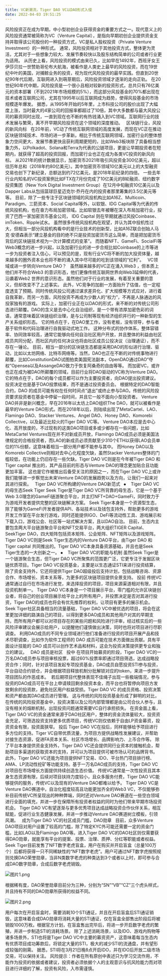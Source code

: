```yaml
---
title: VC新潮流，Tiger DAO VC以DAO形式入侵
date: 2022-04-03 19:51:25
---
```

风险投资正在成为早期，中小型初创企业获得资金的重要方式之一。现代意义上的风险投资通常被简称为VC（Venture Capital），是指向早期初创企业提供资金支持并取得该公司股份的一种投资方式，VC是私人股权投资（Private Venture Investment）的一种形式。
通常，风险投资相对于其他投资方式，整体更为灵活，尤其对于一些想象力较大、发展节奏较快以及股东结构简单的公司或者行业更为适用。
从历史上看，风险投资的模式由来已久，比如早在1492年，西班牙女王伊莎贝拉一世赞助哥伦布大航海，被看作是人类史上最早的风险投资，而在19世纪中叶的美国，对捕鲸业务的投资，视为现代风险投资的最早实践。但直到20世纪90年代后期，互联网进入到萌芽期后，风险投资领域才逐渐的走向正轨。
在20世纪90年代中期，风险投资是一个很小且相对较新的投资形式，总共只有76亿美元的资本部署（不到2021年市场规模的5%），而这部分风投基金的70%都出现在技术或者互联网公司，尤其在1995年以后互联网成为趋势，使得风投基金的市场规模逐年爆发。
据悉，从1995年开始的5年里，上市科技公司的股价出现了大幅度上涨，当时最大的4家公司的回报率都超过了10倍，其中大多数都与最大风投公司的募资同时出现，一直到现在也不断的有热钱涌入到VC领域。互联网行业的技术发展与繁荣，离不开早期风险投资在这个领域的深度推动。
 
区块链行业，风投的新风向标
 
在20年前，VC动了传统互联网领域的高度发展，而现在VC正在推动区块链领域技术、市场的进一步革新。相比于传统互联网领域，加密行业的整体想象力空间更大、发展节奏更快且获利周期更短的，比如Web3板块除了具备相当想象力外，以Polkadot、Solana和Terra为代表的公链项目，更是让早期投资者在短期内，就获得了超高的投资回报，而加密行业也正在成为各类VC投资的新风向标。
从2021年的统计数据显示，加密货币2021年吸引风投资金300亿美元，超以往历年总和（2018年约80亿美元）。其中加密货币领域10亿美元以上的大型融资交易也创下了新纪录，总额达到约72亿美元，是2018年前纪录的四倍。
一些去年行业内知名的VC投资案例比如FTX在7月份完成了10亿美元的B轮融资、纽约数字投资集团（New York Digital Investment Group）在12月中旬融资10亿美元以及Dapper Labs从包括篮球巨星迈克尔·乔丹在内的投资者那里筹集的3.5亿美元等等。
目前，除了一些专注于区块链领域的风投机构比如A16Z、Multicoin、Paradigm、三箭资本、Social Capital等外，以软银、IDG Capital等为代表的传统风投机构，也在奋力布局加密领域。比如软银去年被曝在深入布局加密行业，投资了巴西一家加密货币基金公司， IDG Capital 则在早期就通过风投Coinbase、imToken、Ripple试水。
虽然很多传统风投机构在观望，并认为其中投机性过大，但相当一部分风投机构看中的是行业技术的创新型，比如A16Z联合创始人马克·安德森表示“建立基金的目的绝不只是投资加密货币这么简单，而是把加密货币背后的区块链技术视为一次计算模式的变革”。
而随着NFT、GameFi、SocialFi等Web3概念的进一步兴起，以及加密行业的进一步合规比如Coinbase的上市等进一步为投资者注入信心，可以预见的是，现有行业VC将不断的加大投资体量，越来越多的圈外资本业也将不断的涌入其中尽可能的吃到该领域的“红利”。
 
VC领域或进一步转向Venture DAO？
 
虽然越来越多的VC正在涌入Web3 ，但本质上他们并不符合Web3 的意识形态，他们更像传统互联网世界向Web3延伸的代表，沿袭着Web2 世界的意识形态。虽然他们对于行业的发展，有着至关重要的意义，但却改变不了上述事实。
此外，VC竞争的加剧一方面抬升了估值，也一定程度透支了预期。同时传统风投公司通过谋求差异化、扩大规模等方式应对，进行着自我革新，而另一方面，风险投资不再成为少数人的“权力”，不再是人脉通达的风投家独有的游戏。
实际上，加密行业正在以DAO的形式，来不断的对传统公司形态进行颠覆。DAO的含义是去中心化自治组织，是一个带有浓厚加密色彩的词语，通常意味着区块链组织治理，是与公司制等现有经济组织并行的一种新型的生产关系组织形态。
它的特点在于，在DAO里工作，没有老板，没有领导，参与者基于软件和代码治理进行自我驱动式地工作。
这种分布式的协作体系，整体容错率、协同效率较高，通常它能够向任何自治社区用户开放，并且整体的利益由社区成员共同分配，而社区内的任何决议也将由社区成员公投决议（治理通证），而不存在一锤论。
目前，相当一部分的区块链生态都是采用DAO的形似进行治理、驱动，比如以太坊网络、比特币网络等。当然，DAO也正在不断的对传统事物进行颠覆，比如ConstitutionDAO试图拍卖美国宪法副本，OpenDAO通过DAO“夺权”Opensea以及AssangeDAO致力于恢复阿桑奇的自由等等。
而加密VC，或许也正在成为被DAO所颠覆的领域，目前行业将DAO驱动的VC称为Venture DAO。它的特点在于，DAO的每个成员都可以作为主要投资者，向DAO提出投资建议。投资决定也是基于DAO投票结果，而不是通过投资委员会。
根据特定的DAO智能合约，DAO 的成员可能有权在任何时间点“退出”或终止参与DAO。传统的风险投资要求投资者在基金中停留一段时间，并且它一般不面向小型投资者。
Venture DAO并非是新兴概念，早在2016年以太坊上DAO组织The DAO，就可以被看作是最早的Venture DAO形式。而在2018年以后，则陆续出现了MetaCartel、LAO、Flamingo DAO、Stacker Ventures、Angel DAO、Honey DAO、Komorebi Collective，以及最近比较火的Tiger DAO VC等。
Venture DAO本应是去中心化、高开放度的，不过现有的这类DAO项目或多或少都存在一些问题，比如MetaCartel Ventures现在并不对新成员开放，Flamingo DAO成员必须是美国法律规定的合格投资者，而LAO的新成员必须贡献至少310个ETH以获得LAO会员单位的1%份额，这意味着相当一部分用户都不能参与其中。
而Honey DAO以及Komorebi Collective则相对去中心化程度欠缺，虽然Stacker Ventures整体的门槛较低，在功能上仍旧存在一些欠缺。Tiger DAO VC则是在今年被Tiger DAO 和Tiger capital 推出的，其产品目前的形态与Venture DAO的理念更加贴合且功能更加丰富。
这也是它作被推出后备受关注的原因之一，而在Tiger DAO VC上或许我们能够进一步察觉出未来Venture DAO的发展趋势以及方向，让我们一起来对其进行探索。
 
Tiger DAO VC所构建的Venture DAO新范式
 
⦁    Tiger DAO VC的母生态Seek Tiger
Seek Tiger是Tiger DAO VC所背靠的母生态，它是一个基于Web 3.0理念的GameFi链游聚合平台，并主打NFT+DAO+GameFi，同时致力于为游戏开发者提供完整的区块链解决方案。
Seek Tiger本身是一个资源型生态，除了能够为GameFi开发者提供API、各站技术以及钱包支持外，帮助更多的游戏开发工作室在平台发行游戏，同时还能提供IGO、DeFi等流动性工具、游戏展示和下载入口，游戏公会、社区等一站式解决方案，且以DAO自治。
目前，生态内主要包含两大平台链游聚合平台和NFT交易平台，两大组织TIGER Capital、SeekTiger DAO，四大矩阵包括资本矩阵、公会矩阵、NFT矩阵以及游戏矩阵。
Tiger DAO VC则是Seek Tiger生态内的Venture DAO平台，由Tiger DAO 和Tiger capital 共同推出的。Tiger DAO VC本身具备资源基础，并且也是Seek Tiger生态的一大创新之一。
⦁    Tiger DAO VC的职能与机制
虽然Seek Tiger是一个链游聚合生态，但Tiger DAO VC所聚焦的范围更广泛，它更专注于发掘区块链优质项目。Tiger DAO VC投资基金，主要是以生态通证STI来进行投资结算，除了资金支持外，它还将提供Tiger DAO超级投后支持计划，包括战略咨询、资源合作、市场增长、资本关系等，为更多的区块链项目提供全景支持。
投前
传统VC通常通过自行在市场进行发觉，来选择投资的项目，项目来源渠道相对有限，并且投资机制单一。
Tiger DAO VC本身是一个项目展示平台，零门槛的允许区块链创业者，将自己的创业项目展示给平台上的所有用户，并投票决定是否对其进行投资，Tiger DAO的成员也将会有优先推荐的权利，让项目有更多的展示机会。
Seek Tiger社区具备相当的流量基础，Tiger DAO VC中被优选的项目，将会在这里更加详细的路演自己的项目，以得到更多DAO成员和其他用户对其的早期支持。而所有用户都可以对项目存在的某些问题和风险进行评审，经过核实后的一些风险评审建议会展示给用户，以提醒他们谨慎做出决策，同时也将对项目进行尽职调查。
利用DAO成员的不同专业领域进行他们准备进行投资的项目开展产品和技术尽职调查，比如作为软件工程师的 DAO 成员可能在技术方面做出贡献。具有平面设计技能的 DAO 成员可以创作艺术品和材料，这会为投资决策提供更专业和独立的建议。
 
DAO 成员是社区
 
投中
在项目开始募资的阶段，Tiger DAO VC的一万名DAO成员参与项目审核投票，超过60%投票率即通过项目筛选，达成战略投资合作；同时，针对该项目发起专项投资基金，DAO成员自愿投资STI参与投资，平台自动合约锁仓，并会根据项目释放机制分批解锁对应的token，来进一步提升项目团队的作恶成本。
 若后期项目代整体表现不佳绳子出现一些极端情况，参与投资的DAO成员可在平台上申请赎回剩余投资本金，而平台也将暂停向项目方发放剩余的投资款，避免社区用户权益受损。Tiger DAO VC 的成员资格、投资决策和资产都由其DAO成员进行管理。
这与传统的风险投资基金形成了鲜明的对比，在传统的风险投资基金中，投资决策以及公司内部管理都是由公司合伙人参与，且没有相关的熔断机制，出现投资问题通常需要VC自行承担损失。
在资金面上看，Tiger DAO VC的资金通常来源于DAO社区用户，整体的资金流体量较大，投资资金充足，可筛选投资支持更多优质项目，传统VC则仅依赖于自由LP资金募资，投资资金有限，投资面狭窄。
投后
Tiger DAO VC在投后，同样能够给予项目进行多方位的支持。Tiger VC自带优质流量，为项目方提供战略性发展建议，并帮助对接生态资源，促进FA资本关系、社区市场增长、品牌影响力、上币合作等。
除了平台本身提供资金支持外，Tiger DAO VC还会提供同行业资本的接触机会，帮助项目多渠道的获取资本的支持，并可以为项目提供可被市场认可的品牌背书。
此外，Tiger DAO VC还能为项目提供NFT交易、IDO、平台热门项目排行榜、AMA、LP流动性挖矿等功能支持。基于一万名DAO成员的支持，Tiger DAO VC对项目在市场增长方面提供持续创造生态价值。
传统VC通常是一次性投资且其本身生态资源有限，后续对项目扶持力度较小，且众多服务付费，Tiger DAO VC能够提供的服务，传统VC以及现有的Venture DAO都难以给予。
Tiger DAO VC是Venture DAO赛道中，自治化程度较高且功能更加齐全的Web3 VC，不仅能够弥补目前传统VC所呈现出的种种弊端，同时还对Venture DAO赛道在一些空白领域进行全面的填充，并进一步在保障所有投资者权益的同时为他们带来早期市场投资机会。
Tiger DAO VC有望逐渐与更多优秀项目达成战略投资合作伙伴关系，相互赋能，促进行业生态健康发展，并进一步推动Venture DAO赛道树立模板，引领风潮。
 
成为Tiger DAO VC的社区成员门槛，DAO勋章
 
目前，众多Venture DAO项目对用户设置了较高的门槛，除了特定KYC外可能还需要一定的资金门槛，比如LAO以及Flamingo DAO等。进入Tiger DAO VC的DAO社区则仅需要获得DAO勋章，就能享有平台的提案、投票、治理、质押、分红等职能或者权益。
Seek Tiger目前发售了NFT数字老虎盲盒，用户在购买并开启盲盒（总量100万个）后都将获得一只不同稀缺性的“NFT数字老虎”。用户可通过NFT数字虎按照规则兑换DAO荣誉勋章，当非N类数字老虎的种类达到3个或者以上时，即可参与合成DAO数字勋章，合成后数字老虎销毁。

![图片1.png](https://smartsignature-img.oss-cn-hongkong.aliyuncs.com/article/2022/04/03/cb950e191f6a9ea48c705c4af4114aa9.png)

根据稀有度，DAO荣誉勋章目前分为三种，分别为“SN”“VB”“CZ”三个虎头样式，并且持有不同的DAO勋章所获得的权益不同。

![图片2.png](https://smartsignature-img.oss-cn-hongkong.aliyuncs.com/article/2022/04/03/5c595879b91b7183d6a0b775d3d4748b.png)

用户每次在开启盲盒时，需要消耗10个STI通证，并且在开启盲盒后STI通证销毁，这意味着合成DAO勋章将消耗大量的STI通证，仅在盲盒全部售出阶段后将被销毁1000万枚。根据官方计划，在盲盒售出完毕后，将进一步开启数字老虎的繁殖，并进一步制造STI的消耗场景。
除了上述消耗场景，以及IDO、游戏内购物等诸多场景外，STI也将是Tiger DAO VC中主要的募资资产，这意味着每当生态内有优质项目成功筹款后，将锁定大量的STI，极大的减少STI的流通盘，并有望形成较强的刚需。
据悉，STI将在3月21日晚8点开启IDO，并在IDO后开放二级市场交易，可以保持关注。
风险提示：作者在所有原创中表述只为学习交流作用，不能作为投资的依据或者建议，投资者必须依据个人的主观意识与抗风险能力而对项目进行详细的了解，投资有风险，入市需谨慎。